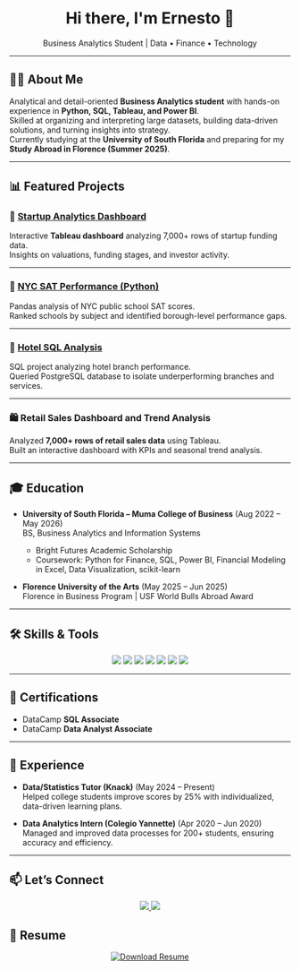 <h1 align="center">Hi there, I'm Ernesto 👋</h1>
<p align="center">
  Business Analytics Student | Data • Finance • Technology  
</p>

---

## 👨‍💻 About Me
Analytical and detail-oriented **Business Analytics student** with hands-on experience in **Python, SQL, Tableau, and Power BI**.  
Skilled at organizing and interpreting large datasets, building data-driven solutions, and turning insights into strategy.  
Currently studying at the **University of South Florida** and preparing for my **Study Abroad in Florence (Summer 2025)**.  

---

## 📊 Featured Projects

### 🚀 [Startup Analytics Dashboard](https://github.com/ediaz-usf/Analyzing-Startup-Companies-Project)  
Interactive **Tableau dashboard** analyzing 7,000+ rows of startup funding data.  
Insights on valuations, funding stages, and investor activity.  

---

### 🏫 [NYC SAT Performance (Python)](https://github.com/ediaz-usf/NYC-Public-Schools-SAT-Performance-Analysis)  
Pandas analysis of NYC public school SAT scores.  
Ranked schools by subject and identified borough-level performance gaps.  

---

### 🏨 [Hotel SQL Analysis](https://www.datacamp.com/datalab/w/f4e0e283-7362-4d0a-8239-15477ce33142)  
SQL project analyzing hotel branch performance.  
Queried PostgreSQL database to isolate underperforming branches and services.  

---

### 🛍️ Retail Sales Dashboard and Trend Analysis  
Analyzed **7,000+ rows of retail sales data** using Tableau.  
Built an interactive dashboard with KPIs and seasonal trend analysis.  

---

## 🎓 Education
- **University of South Florida – Muma College of Business** (Aug 2022 – May 2026)  
  BS, Business Analytics and Information Systems  
  - Bright Futures Academic Scholarship  
  - Coursework: Python for Finance, SQL, Power BI, Financial Modeling in Excel, Data Visualization, scikit-learn  

- **Florence University of the Arts** (May 2025 – Jun 2025)  
  Florence in Business Program | USF World Bulls Abroad Award  

---

## 🛠️ Skills & Tools
<p align="center">
  <img src="https://img.shields.io/badge/Python-3776AB?logo=python&logoColor=white&style=for-the-badge" />
  <img src="https://img.shields.io/badge/SQL-336791?logo=postgresql&logoColor=white&style=for-the-badge" />
  <img src="https://img.shields.io/badge/Tableau-E97627?logo=tableau&logoColor=white&style=for-the-badge" />
  <img src="https://img.shields.io/badge/Power%20BI-F2C811?logo=powerbi&logoColor=black&style=for-the-badge" />
  <img src="https://img.shields.io/badge/dbt-FF694B?logo=dbt&logoColor=white&style=for-the-badge" />
  <img src="https://img.shields.io/badge/Excel-217346?logo=microsoft-excel&logoColor=white&style=for-the-badge" />
  <img src="https://img.shields.io/badge/Snowflake-29B5E8?logo=snowflake&logoColor=white&style=for-the-badge" />
</p>

---

## 🏅 Certifications
- DataCamp **SQL Associate**  
- DataCamp **Data Analyst Associate**

---

## 💼 Experience
- **Data/Statistics Tutor (Knack)** (May 2024 – Present)  
  Helped college students improve scores by 25% with individualized, data-driven learning plans.  

- **Data Analytics Intern (Colegio Yannette)** (Apr 2020 – Jun 2020)  
  Managed and improved data processes for 200+ students, ensuring accuracy and efficiency.  

---

## 📫 Let’s Connect
<p align="center">
  <a href="https://www.linkedin.com/in/ernesto-d-4ab849155/">
    <img src="https://img.shields.io/badge/LinkedIn-0A66C2?logo=linkedin&logoColor=white&style=for-the-badge"/>
  </a>
  <a href="mailto:ernestoabel.diaz@gmail.com">
    <img src="https://img.shields.io/badge/Email-D14836?logo=gmail&logoColor=white&style=for-the-badge"/>
  </a>
</p>

## 📄 Resume
<p align="center">
  <a href="https://github.com/ediaz-usf/ediaz-usf/blob/main/Ernesto%20Diaz%20-%20Resume.pdf" download>
    <img src="https://img.shields.io/badge/Download%20Resume-0A66C2?style=for-the-badge&logo=readme&logoColor=white" alt="Download Resume"/>
  </a>
</p>
